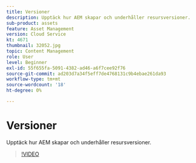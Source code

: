 ```yaml
---
title: Versioner
description: Upptäck hur AEM skapar och underhåller resursversioner.
sub-product: assets
feature: Asset Management
version: Cloud Service
kt: 4671
thumbnail: 32052.jpg
topic: Content Management
role: User
level: Beginner
exl-id: 55f655fa-5091-4382-ad46-a6f7cee92f76
source-git-commit: ad203d7a34f5eff7de4768131c9b4ebae261da93
workflow-type: tm+mt
source-wordcount: '18'
ht-degree: 0%

---
```


# Versioner

Upptäck hur AEM skapar och underhåller resursversioner.

>[!VIDEO](https://video.tv.adobe.com/v/32052/?quality=12&learn=on&hidetitle=true)
